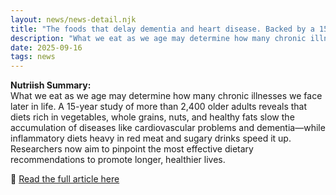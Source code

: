 ```yaml
---
layout: news/news-detail.njk
title: "The foods that delay dementia and heart disease. Backed by a 15-year study"
description: "What we eat as we age may determine how many chronic illnesses we face later in life. A 15-year study of more than 2,400 older adults reveals that die"
date: 2025-09-16
tags: news
---
```


**Nutriish Summary:**  
What we eat as we age may determine how many chronic illnesses we face later in life. A 15-year study of more than 2,400 older adults reveals that diets rich in vegetables, whole grains, nuts, and healthy fats slow the accumulation of diseases like cardiovascular problems and dementia—while inflammatory diets heavy in red meat and sugary drinks speed it up. Researchers now aim to pinpoint the most effective dietary recommendations to promote longer, healthier lives.

🔗 [Read the full article here](https://www.sciencedaily.com/releases/2025/09/250909031513.htm)
